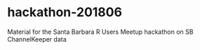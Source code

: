# hackathon-201806
Material for the Santa Barbara R Users Meetup hackathon on SB ChannelKeeper data
